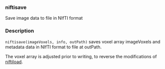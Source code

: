 ### niftisave
Save image data to file in NIfTI format

### Description

`niftisave(imageVoxels, info, outPath)` saves voxel array
imageVoxels and metadata data in NIfTI format to file
at outPath.

The voxel array is adjusted prior to writing, to reverse
the modifications of [niftiload](niftiload.md).
